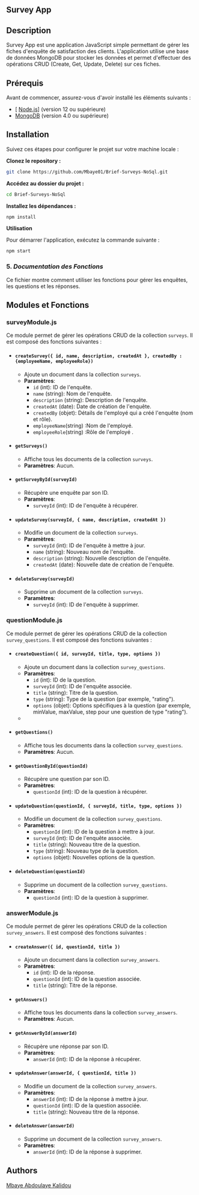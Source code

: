 ## Survey App

## Description

Survey App est une application JavaScript simple permettant de gérer les fiches d'enquête de satisfaction des clients. L'application utilise une base de données MongoDB pour stocker les données et permet d'effectuer des opérations CRUD (Create, Get, Update, Delete) sur ces fiches.

## Prérequis

Avant de commencer, assurez-vous d'avoir installé les éléments suivants :

- [ [Node.js](https://nodejs.org/fr)] (version 12 ou supérieure)
- [ MongoDB](https://www.mongodb.com/try/download/community)
  (version 4.0 ou supérieure)

## Installation

Suivez ces étapes pour configurer le projet sur votre machine locale :


**Clonez le repository :**

```bash
git clone https://github.com/Mbaye01/Brief-Surveys-NoSql.git

```

**Accédez au dossier du projet :**

```bash
cd Brief-Surveys-NoSql
```

**Installez les dépendances :**

```bash
npm install
```

**Utilisation**

Pour démarrer l'application, exécutez la commande suivante :

```bash
npm start
```

### 5. ***Documentation des Fonctions***

Ce fichier montre comment utiliser les fonctions pour gérer les enquêtes, les questions et les réponses.


## Modules et Fonctions

### surveyModule.js

Ce module permet de gérer les opérations CRUD de la collection `surveys`. Il est composé des fonctions suivantes :

- #### `createSurvey({ id, name, description, createdAt }, createdBy : {employeeName, employeeRole})`
  -  Ajoute un document dans la collection `surveys`.
  - **Paramètres**:
    - `id` (int): ID de l'enquête.
    - `name` (string): Nom de l'enquête.
    - `description` (string): Description de l'enquête.
    - `createdAt` (date): Date de création de l'enquête.
    - `createdBy` (objet): Détails de l'employé qui a créé l'enquête (nom et rôle).
    - `employeeName`(string) :Nom de l'employé.
    - `employeeRole`(string) :Rôle de l'employé .
  

- #### `getSurveys()`
  -  Affiche tous les documents de la collection `surveys`.
  - **Paramètres**: Aucun.
 

- #### `getSurveyById(surveyId)`
  -  Récupère une enquête par son ID.
  - **Paramètres**:
    - `surveyId` (int): ID de l'enquête à récupérer.


- #### `updateSurvey(surveyId, { name, description, createdAt })`
  -  Modifie un document de la collection `surveys`.
  - **Paramètres**:
    - `surveyId` (int): ID de l'enquête à mettre à jour.
    - `name` (string): Nouveau nom de l'enquête.
    - `description` (string): Nouvelle description de l'enquête.
    - `createdAt` (date): Nouvelle date de création de l'enquête.


- #### `deleteSurvey(surveyId)`
  -  Supprime un document de la collection `surveys`.
  - **Paramètres**:
    - `surveyId` (int): ID de l'enquête à supprimer.
 

### questionModule.js

Ce module permet de gérer les opérations CRUD de la collection `survey_questions`. Il est composé des fonctions suivantes :

- #### `createQuestion({ id, surveyId, title, type, options })`
  -  Ajoute un document dans la collection `survey_questions`.
  - **Paramètres**:
    - `id` (int): ID de la question.
    - `surveyId` (int): ID de l'enquête associée.
    - `title` (string): Titre de la question.
    - `type` (string): Type de la question (par exemple, "rating").
    - `options` (objet): Options spécifiques à la question (par exemple, minValue, maxValue, step pour une question de type "rating").
  -

- #### `getQuestions()`
  -  Affiche tous les documents dans la collection `survey_questions`.
  - **Paramètres**: Aucun.


- #### `getQuestionById(questionId)`
  -  Récupère une question par son ID.
  - **Paramètres**:
    - `questionId` (int): ID de la question à récupérer.
 

- #### `updateQuestion(questionId, { surveyId, title, type, options })`
  -  Modifie un document de la collection `survey_questions`.
  - **Paramètres**:
    - `questionId` (int): ID de la question à mettre à jour.
    - `surveyId` (int): ID de l'enquête associée.
    - `title` (string): Nouveau titre de la question.
    - `type` (string): Nouveau type de la question.
    - `options` (objet): Nouvelles options de la question.
  

- #### `deleteQuestion(questionId)`
  -  Supprime un document de la collection `survey_questions`.
  - **Paramètres**:
    - `questionId` (int): ID de la question à supprimer.


### answerModule.js

Ce module permet de gérer les opérations CRUD de la collection `survey_answers`. Il est composé des fonctions suivantes :

- #### `createAnswer({ id, questionId, title })`
  -  Ajoute un document dans la collection `survey_answers`.
  - **Paramètres**:
    - `id` (int): ID de la réponse.
    - `questionId` (int): ID de la question associée.
    - `title` (string): Titre de la réponse.
 

- #### `getAnswers()`
  -  Affiche tous les documents dans la collection `survey_answers`.
  - **Paramètres**: Aucun.
 

- #### `getAnswerById(answerId)`
  -  Récupère une réponse par son ID.
  - **Paramètres**:
    - `answerId` (int): ID de la réponse à récupérer.
 

- #### `updateAnswer(answerId, { questionId, title })`
  -  Modifie un document de la collection `survey_answers`.
  - **Paramètres**:
    - `answerId` (int): ID de la réponse à mettre à jour.
    - `questionId` (int): ID de la question associée.
    - `title` (string): Nouveau titre de la réponse.
  

- #### `deleteAnswer(answerId)`
  -  Supprime un document de la collection `survey_answers`.
  - **Paramètres**:
    - `answerId` (int): ID de la réponse à supprimer.

## Authors

[Mbaye Abdoulaye Kalidou](https://github.com/Mbaye01)
